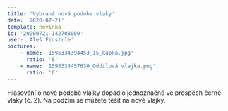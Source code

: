 ```yaml
---
title: 'Vybraná nová podoba vlaky'
date: '2020-07-21'
template: novinka
id: '20200721-142708000'
user: 'Aleš Finstrle'
pictures:
    - name: '1595334394453_15_kapka.jpg'
      ratio: '6'
    - name: '1595334457630_Oddílová vlajka.png'
      ratio: '6'
---
```

Hlasování o nové podobě vlajky dopadlo jednoznačně ve prospěch černé vlaky (č. 2). Na podzim se můžete těšit na nové vlajky.
